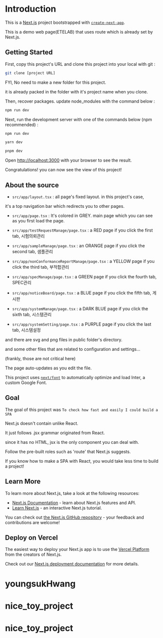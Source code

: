 # Introduction

This is a [Next.js](https://nextjs.org/) project bootstrapped with [`create-next-app`](https://github.com/vercel/next.js/tree/canary/packages/create-next-app).

This is a demo web page(ETELAB) that uses route which is already set by Next.js.


## Getting Started

First, copy this project's URL and clone this project into your local with git :

```bash
git clone [project URL]
```

FYI, No need to make a new folder for this project. 

it is already packed in the folder with it's project name when you clone.

Then, recover packages. update node_modules with the command below :

```bash
npm run dev
```

Next, run the development server with one of the commands below (npm recommended) :

```bash
npm run dev
```

```bash
yarn dev
```

```bash
pnpm dev
```

Open [http://localhost:3000](http://localhost:3000) with your browser to see the result.

Congratulations! you can now see the view of this project! 

## About the source

- `src/app/layout.tsx` : all page's fixed layout. in this project's case, 

it's a top navigation bar which redirects you to other pages.

- `src/app/page.tsx` : It's colored in GREY. main page which you can see as you first load the page. 

- `src/app/testRequestManage/page.tsx` : a RED page if you click the first tab, 시험의뢰관리

- `src/app/sampleManage/page.tsx` : an ORANGE page if you click the second tab, 샘플관리

- `src/app/nonConformanceReportManage/page.tsx` : a YELLOW page if you click the third tab, 부적합관리

- `src/app/specManage/page.tsx` : a GREEN page if you click the fourth tab, SPEC관리

- `src/app/noticeBoard/page.tsx` : a BLUE page if you click the fifth tab, 게시판

- `src/app/systemManage/page.tsx` : a DARK BLUE page if you click the sixth tab, 시스템관리

- `src/app/systemSetting/page.tsx` : a PURPLE page if you click the last tab, 시스템설정

and there are svg and png files in public folder's directory.

and some other files that are related to configuration and settings...

(frankly, those are not critical here)

The page auto-updates as you edit the file.

This project uses [`next/font`](https://nextjs.org/docs/basic-features/font-optimization) to automatically optimize and load Inter, a custom Google Font.

## Goal

The goal of this project was `To check how fast and easily I could build a SPA`

Next.js doesn't contain unlike React.

It just follows .jsx grammar originated from React.

since it has no HTML, jsx is the only component you can deal with.

Follow the pre-built roles such as 'route' that Next.js suggests.

If you know how to make a SPA with React, you would take less time to build a project!

## Learn More

To learn more about Next.js, take a look at the following resources:

- [Next.js Documentation](https://nextjs.org/docs) - learn about Next.js features and API.
- [Learn Next.js](https://nextjs.org/learn) - an interactive Next.js tutorial.

You can check out [the Next.js GitHub repository](https://github.com/vercel/next.js/) - your feedback and contributions are welcome!

## Deploy on Vercel

The easiest way to deploy your Next.js app is to use the [Vercel Platform](https://vercel.com/new?utm_medium=default-template&filter=next.js&utm_source=create-next-app&utm_campaign=create-next-app-readme) from the creators of Next.js.

Check out our [Next.js deployment documentation](https://nextjs.org/docs/deployment) for more details.
# youngsukHwang
# nice_toy_project
# nice_toy_project
